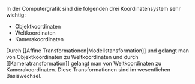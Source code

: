 In der Computergrafik sind die folgenden drei Koordinatensystem sehr wichtig:
- Objektkoordinaten
- Weltkoordinaten
- Kamerakoordinaten

Durch [[Affine Transformationen|Modellstansformation]] und gelangt man von Objektkoordinaten zu Weltkoordinaten und durch [[Kameratransformation]] gelangt man von Weltkoordinaten zu Kamerakoordinaten.
Diese Transformationen sind im wesentlichen Basiswechsel.


